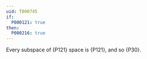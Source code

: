 ```yaml
---
uid: T000745
if:
  P000121: true
then:
  P000216: true
---
```


Every subspace of {P121} space is {P121}, and so {P30}. 
